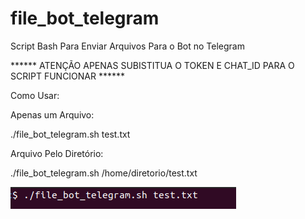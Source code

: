 # file_bot_telegram
Script Bash Para Enviar Arquivos Para o Bot no Telegram

****** ATENÇÃO APENAS SUBISTITUA O TOKEN E CHAT_ID PARA O SCRIPT FUNCIONAR ******

Como Usar:

Apenas um Arquivo:

./file_bot_telegram.sh test.txt

Arquivo Pelo Diretório:

./file_bot_telegram.sh /home/diretorio/test.txt

![Screenshot](foto1.png)
